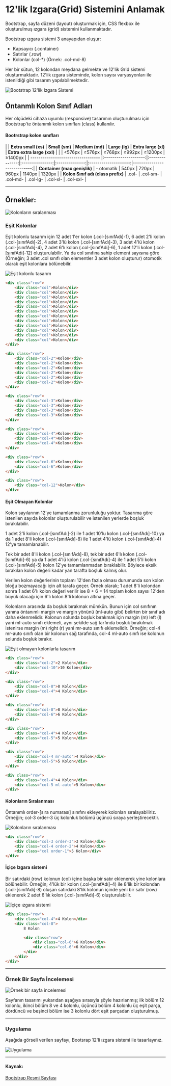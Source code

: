 # 12'lik Izgara(Grid) Sistemini Anlamak

Bootstrap, sayfa düzeni (layout) oluşturmak için, CSS flexbox ile oluşturulmuş ızgara (grid) sistemini kullanmaktadır.

Bootstrap ızgara sistemi 3 anayapıdan oluşur:

-   Kapsayıcı (.container)
-   Satırlar (.row)
-   Kolonlar (col-\*) (Örnek: .col-md-8)

Her bir sütun, 12 kolondan meydana gelmekte ve 12'lik Grid sistemi oluşturmaktadır. 12'lik ızgara sisteminde, kolon sayısı varyasyonları ile istenildiği gibi tasarım yapılabilmektedir.

![Bootstrap 12'lik Izgara Sistemi](https://raw.githubusercontent.com/Kodluyoruz/taskforce/main/bootstrap/12lik-izgaragrid-sistemini-anlamak/figures/izgara-sistemi.jpg)

## Öntanmlı Kolon Sınıf Adları

Her ölçüdeki cihaza uyumlu (responsive) tasarımın oluşturulması için Bootstrap'te öntanımlı kolon sınıfları (class) kullanılır.

#### Bootrstrap kolon sınıfları

| | **Extra small (xs)** | **Small (sm)** | **Medium (md)** | **Large (lg)** | **Extra large (xl)** | **Extra extra large (xxl)** |
| | <576px | ≥576px | ≥768px | ≥992px | ≥1200px | ≥1400px |
| ---------------------------------- |:--------------------:|:--------------:|:---------------:|:--------------:|:--------------------:|----------------------------:|
| **Container (max genişlik)** | - otomatik | 540px | 720px | 960px | 1140px | 1320px |
| **Kolon Sınıf adı (class prefix)** | .col- | .col-sm- | .col-md- | .col-lg- | .col-xl- | .col-xxl- |

---

## Örnekler:

![Kolonların sıralanması](https://raw.githubusercontent.com/Kodluyoruz/taskforce/main/bootstrap/12lik-izgaragrid-sistemini-anlamak/figures/ornekler.jpg)

### Eşit Kolonlar

Eşit kolonlu tasarım için 12 adet 1'er kolon (.col-[sınıfAdı]-1), 6 adet 2'li kolon (.col-[sınıfAdı]-2), 4 adet 3'lü kolon (.col-[sınıfAdı]-3), 3 adet 4'lü kolon (.col-[sınıfAdı]-4), 2 adet 6'lı kolon (.col-[sınıfAdı]-6), 1 adet 12'li kolon (.col-[sınıfAdı]-12) oluşturulabilir. Ya da col sınıfına sahip element sayısına göre (Örneğin; 3 adet .col sınıfı olan elementler 3 adet kolon oluşturur) otomotik olarak eşit kolonlara bölünebilir.

![Eşit kolonlu tasarım](https://raw.githubusercontent.com/Kodluyoruz/taskforce/main/bootstrap/12lik-izgaragrid-sistemini-anlamak/figures/esit-kolonlu-tasarim.jpg)

```html
<div class="row">
    <div class="col">Kolon</div>
    <div class="col">Kolon</div>
    <div class="col">Kolon</div>
    <div class="col">Kolon</div>
    <div class="col">Kolon</div>
    <div class="col">Kolon</div>
    <div class="col">Kolon</div>
    <div class="col">Kolon</div>
    <div class="col">Kolon</div>
    <div class="col">Kolon</div>
    <div class="col">Kolon</div>
    <div class="col">Kolon</div>
</div>

<div class="row">
    <div class="col-2">Kolon</div>
    <div class="col-2">Kolon</div>
    <div class="col-2">Kolon</div>
    <div class="col-2">Kolon</div>
    <div class="col-2">Kolon</div>
    <div class="col-2">Kolon</div>
</div>

<div class="row">
    <div class="col-3">Kolon</div>
    <div class="col-3">Kolon</div>
    <div class="col-3">Kolon</div>
    <div class="col-3">Kolon</div>
</div>

<div class="row">
    <div class="col-4">Kolon</div>
    <div class="col-4">Kolon</div>
    <div class="col-4">Kolon</div>
</div>

<div class="row">
    <div class="col-6">Kolon</div>
    <div class="col-6">Kolon</div>
</div>

<div class="row">
    <div class="col-12">Kolon</div>
</div>
```

#### Eşit Olmayan Kolonlar

Kolon sayılarının 12'ye tamamlanma zorunluluğu yoktur. Tasarıma göre istenilen sayıda kolonlar oluşturulabilir ve istenilen yerlerde boşluk bırakılabilir.

1 adet 2'li kolon (.col-[sınıfAdı]-2) ile 1 adet 10'lu kolon (.col-[sınıfAdı]-10) ya da 1 adet 8'li kolon (.col-[sınıfAdı]-8) ile 1 adet 4'lü kolon (.col-[sınıfAdı]-4) 12'ye tamamlanabilir.

Tek bir adet 8'li kolon (.col-[sınıfAdı]-8), tek bir adet 6'lı kolon (.col-[sınıfAdı]-6) ya da 1 adet 4'lü kolon (.col-[sınıfAdı]-4) ile 1 adet 5'li kolon (.col-[sınıfAdı]-5) kolon 12'ye tamamlanmadan bıraklabilir. Böylece eksik bırakılan kolon değeri kadar yan tarafta boşluk kalmış olur.

Verilen kolon değerlerinin toplamı 12'den fazla olması durumunda son kolon bloğu bozmayacağı için alt tarafa geçer. Örnek olarak; 1 adet 8'li kolondan sonra 1 adet 6'lı kolon değeri verilir ise 8 + 6 = 14 toplam kolon sayısı 12'den büyük olacağı için 6'lı kolon 8'li kolonun altına geçer.

Kolonların arasında da boşluk bırakmak mümkün. Bunun için col sınıfının yanına öntanımlı margin ve margin yönünü (ml-auto gibi) belirten bir sınıf adı daha eklenmelidir. Kolonun solunda boşluk bırakmak için margin (m) left (l) yani ml-auto sınıfı eklemeli, aynı şekilde sağ tarfında boşluk bırakılmak istenirse margin (m) right (r) yani mr-auto sınıfı eklemelidir. Örneğin; col-4 mr-auto sınıfı olan bir kolonun sağ tarafında, col-4 ml-auto sınıfı ise kolonun solunda boşluk bırakır.

![Eşit olmayan kolonlarla tasarım](https://raw.githubusercontent.com/Kodluyoruz/taskforce/main/bootstrap/12lik-izgaragrid-sistemini-anlamak/figures/esit-olmayan-kolonlar.jpg)

```html
<div class="row">
    <div class="col-2">2 Kolon</div>
    <div class="col-10">10 Kolon</div>
</div>

<div class="row">
    <div class="col-8">8 Kolon</div>
    <div class="col-4">4 Kolon</div>
</div>

<div class="row">
    <div class="col-8">8 Kolon</div>
    <div class="col-6">6 Kolon</div>
</div>

<div class="row">
    <div class="col-4">4 Kolon</div>
    <div class="col-5">5 Kolon</div>
</div>

<div class="row">
    <div class="col-4 mr-auto">4 Kolon</div>
    <div class="col-5">5 Kolon</div>
</div>

<div class="row">
    <div class="col-4">4 Kolon</div>
    <div class="col-5 ml-auto">5 Kolon</div>
</div>
```

#### Kolonların Sıralanması

Öntanımlı order-[sıra numarası] sınıfını ekleyerek kolonları sıralayabiliriz. Örneğin; col-3 order-3 üç kolonluk bölümü üçüncü sıraya yerleştirecektir.

![Kolonların sıralanması](https://raw.githubusercontent.com/Kodluyoruz/taskforce/main/bootstrap/12lik-izgaragrid-sistemini-anlamak/figures/kolon-siralama.jpg)

```html
<div class="row">
    <div class="col-3 order-3">3 Kolon</div>
    <div class="col-4 order-2">4 Kolon</div>
    <div class="col order-1">5 Kolon</div>
</div>
```

#### İçiçe Izgara sistemi

Bir satırdaki (row) kolonun (col) içine başka bir satır eklenerek yine kolonlara bölünebilir. Örneğin; 4'lük bir kolon (.col-[sınıfAdı]-4) ile 8'lik bir kolondan (.col-[sınıfAdı]-8) oluşan satırdaki 8'lik kolonun içinde yeni bir satır (row) eklenerek 2 adet 6'lık kolon (.col-[sınıfAdı]-6) oluşturulabilir.

![İçiçe ızgara sistemi](https://raw.githubusercontent.com/Kodluyoruz/taskforce/main/bootstrap/12lik-izgaragrid-sistemini-anlamak/figures/icice-izgara-sistemi.jpg)

```html
<div class="row">
    <div class="col-4">4 Kolon</div>
    <div class="col-8">
        8 Kolon

        <div class="row">
            <div class="col-6">6 Kolon</div>
            <div class="col-6">6 Kolon</div>
        </div>
    </div>
</div>
```

---

### Örnek Bir Sayfa İncelemesi

![Örnek bir sayfa incelemesi](https://raw.githubusercontent.com/Kodluyoruz/taskforce/main/bootstrap/12lik-izgaragrid-sistemini-anlamak/figures/ornek-sayfa.jpg)

Sayfanın tasarımı yukarıdan aşağıya sırasıyla şöyle hazırlanmış; ilk bölüm 12 kolonlu, ikinci bölüm 8 ve 4 kolonlu, üçüncü bölüm 4 kolonlu üç eşit parça, dördüncü ve beşinci bölüm ise 3 kolonlu dört eşit parçadan oluşturulmuş.



---

### Uygulama

Aşağıda görseli verilen sayfayı, Bootsrap 12'li ızgara sistemi ile tasarlayınız.

![Uygulama](https://raw.githubusercontent.com/Kodluyoruz/taskforce/main/bootstrap/12lik-izgaragrid-sistemini-anlamak/figures/uygulama.jpg)

---

#### Kaynak:

[Bootstrap Resmi Sayfası](https://getbootstrap.com/)
